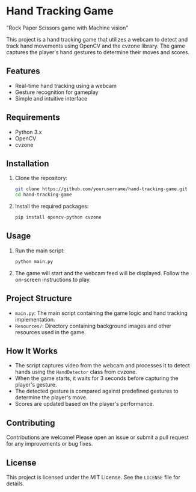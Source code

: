 # Hand Tracking Game
"Rock Paper Scissors game with Machine vision"

This project is a hand tracking game that utilizes a webcam to detect and track hand movements using OpenCV and the cvzone library. The game captures the player's hand gestures to determine their moves and scores.

## Features

- Real-time hand tracking using a webcam
- Gesture recognition for gameplay
- Simple and intuitive interface

## Requirements

- Python 3.x
- OpenCV
- cvzone

## Installation

1. Clone the repository:
    ```bash
    git clone https://github.com/yourusername/hand-tracking-game.git
    cd hand-tracking-game
    ```

2. Install the required packages:
    ```bash
    pip install opencv-python cvzone
    ```

## Usage

1. Run the main script:
    ```bash
    python main.py
    ```

2. The game will start and the webcam feed will be displayed. Follow the on-screen instructions to play.

## Project Structure

- `main.py`: The main script containing the game logic and hand tracking implementation.
- `Resources/`: Directory containing background images and other resources used in the game.

## How It Works

- The script captures video from the webcam and processes it to detect hands using the `HandDetector` class from cvzone.
- When the game starts, it waits for 3 seconds before capturing the player's gesture.
- The detected gesture is compared against predefined gestures to determine the player's move.
- Scores are updated based on the player's performance.

## Contributing

Contributions are welcome! Please open an issue or submit a pull request for any improvements or bug fixes.

## License

This project is licensed under the MIT License. See the `LICENSE` file for details.
